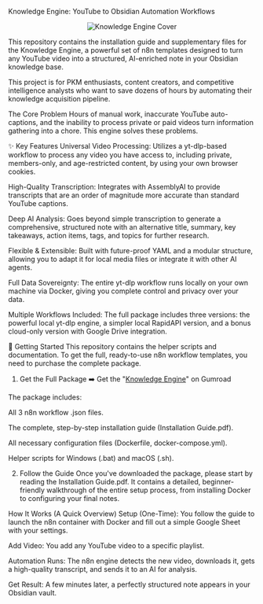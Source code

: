 Knowledge Engine: YouTube to Obsidian Automation Workflows
<p align="center">
<img src="[https://public-files.gumroad.com/296nfchp91f4615z7f4xzzpdl7ap]" alt="Knowledge Engine Cover">
</p>

This repository contains the installation guide and supplementary files for the Knowledge Engine, a powerful set of n8n templates designed to turn any YouTube video into a structured, AI-enriched note in your Obsidian knowledge base.

This project is for PKM enthusiasts, content creators, and competitive intelligence analysts who want to save dozens of hours by automating their knowledge acquisition pipeline.

The Core Problem
Hours of manual work, inaccurate YouTube auto-captions, and the inability to process private or paid videos turn information gathering into a chore. This engine solves these problems.

✨ Key Features
Universal Video Processing: Utilizes a yt-dlp-based workflow to process any video you have access to, including private, members-only, and age-restricted content, by using your own browser cookies.

High-Quality Transcription: Integrates with AssemblyAI to provide transcripts that are an order of magnitude more accurate than standard YouTube captions.

Deep AI Analysis: Goes beyond simple transcription to generate a comprehensive, structured note with an alternative title, summary, key takeaways, action items, tags, and topics for further research.

Flexible & Extensible: Built with future-proof YAML and a modular structure, allowing you to adapt it for local media files or integrate it with other AI agents.

Full Data Sovereignty: The entire yt-dlp workflow runs locally on your own machine via Docker, giving you complete control and privacy over your data.

Multiple Workflows Included: The full package includes three versions: the powerful local yt-dlp engine, a simpler local RapidAPI version, and a bonus cloud-only version with Google Drive integration.

🚀 Getting Started
This repository contains the helper scripts and documentation. To get the full, ready-to-use n8n workflow templates, you need to purchase the complete package.

1. Get the Full Package
➡️ Get the "[Knowledge Engine](https://pplaton.gumroad.com/l/youtube-to-obsidian)" on Gumroad

The package includes:

All 3 n8n workflow .json files.

The complete, step-by-step installation guide (Installation Guide.pdf).

All necessary configuration files (Dockerfile, docker-compose.yml).

Helper scripts for Windows (.bat) and macOS (.sh).

2. Follow the Guide
Once you've downloaded the package, please start by reading the Installation Guide.pdf. It contains a detailed, beginner-friendly walkthrough of the entire setup process, from installing Docker to configuring your final notes.

How It Works (A Quick Overview)
Setup (One-Time): You follow the guide to launch the n8n container with Docker and fill out a simple Google Sheet with your settings.

Add Video: You add any YouTube video to a specific playlist.

Automation Runs: The n8n engine detects the new video, downloads it, gets a high-quality transcript, and sends it to an AI for analysis.

Get Result: A few minutes later, a perfectly structured note appears in your Obsidian vault.
